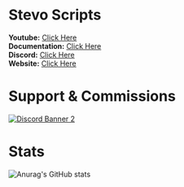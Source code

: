 # Stevo Scripts

**Youtube:** [Click Here](https://www.youtube.com/@stevoscripts)
<br>
**Documentation:** [Click Here](https://docs.stevoscripts.com)
<br>
**Discord:** [Click Here](https://discord.gg/stevoscripts)
<br>
**Website:** [Click Here](https://www.stevoscripts.com)



# Support & Commissions



<a href='https://discord.gg/stevoscripts'>![Discord Banner 2](https://discordapp.com/api/guilds/959861531514900572/widget.png?style=banner2)</a>


# Stats

![Anurag's GitHub stats](https://github-readme-stats.vercel.app/api?username=stevoscriptsteam&show_icons=true&theme=radical&title_color=156cbd0&text_color=156cbd0&icon_color=156cbd0&bg_color=0d1117)


